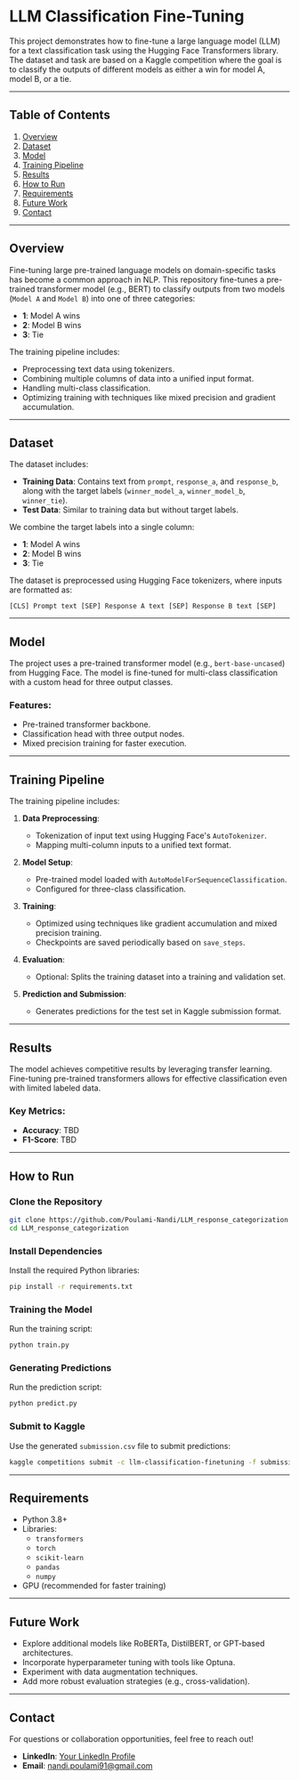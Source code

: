 
# LLM Classification Fine-Tuning

This project demonstrates how to fine-tune a large language model (LLM) for a text classification task using the Hugging Face Transformers library. The dataset and task are based on a Kaggle competition where the goal is to classify the outputs of different models as either a win for model A, model B, or a tie.

---

## Table of Contents
1. [Overview](#overview)
2. [Dataset](#dataset)
3. [Model](#model)
4. [Training Pipeline](#training-pipeline)
5. [Results](#results)
6. [How to Run](#how-to-run)
7. [Requirements](#requirements)
8. [Future Work](#future-work)
9. [Contact](#contact)

---

## Overview
Fine-tuning large pre-trained language models on domain-specific tasks has become a common approach in NLP. This repository fine-tunes a pre-trained transformer model (e.g., BERT) to classify outputs from two models (`Model A` and `Model B`) into one of three categories:
- **1**: Model A wins
- **2**: Model B wins
- **3**: Tie

The training pipeline includes:
- Preprocessing text data using tokenizers.
- Combining multiple columns of data into a unified input format.
- Handling multi-class classification.
- Optimizing training with techniques like mixed precision and gradient accumulation.

---

## Dataset
The dataset includes:
- **Training Data**: Contains text from `prompt`, `response_a`, and `response_b`, along with the target labels (`winner_model_a`, `winner_model_b`, `winner_tie`).
- **Test Data**: Similar to training data but without target labels.

We combine the target labels into a single column:
- **1**: Model A wins
- **2**: Model B wins
- **3**: Tie

The dataset is preprocessed using Hugging Face tokenizers, where inputs are formatted as:
```
[CLS] Prompt text [SEP] Response A text [SEP] Response B text [SEP]
```

---

## Model
The project uses a pre-trained transformer model (e.g., `bert-base-uncased`) from Hugging Face. The model is fine-tuned for multi-class classification with a custom head for three output classes.

### Features:
- Pre-trained transformer backbone.
- Classification head with three output nodes.
- Mixed precision training for faster execution.

---

## Training Pipeline
The training pipeline includes:
1. **Data Preprocessing**:
   - Tokenization of input text using Hugging Face's `AutoTokenizer`.
   - Mapping multi-column inputs to a unified text format.

2. **Model Setup**:
   - Pre-trained model loaded with `AutoModelForSequenceClassification`.
   - Configured for three-class classification.

3. **Training**:
   - Optimized using techniques like gradient accumulation and mixed precision training.
   - Checkpoints are saved periodically based on `save_steps`.

4. **Evaluation**:
   - Optional: Splits the training dataset into a training and validation set.

5. **Prediction and Submission**:
   - Generates predictions for the test set in Kaggle submission format.

---

## Results
The model achieves competitive results by leveraging transfer learning. Fine-tuning pre-trained transformers allows for effective classification even with limited labeled data.

### Key Metrics:
- **Accuracy**: TBD
- **F1-Score**: TBD

---

## How to Run
### Clone the Repository
```bash
git clone https://github.com/Poulami-Nandi/LLM_response_categorization.git
cd LLM_response_categorization
```

### Install Dependencies
Install the required Python libraries:
```bash
pip install -r requirements.txt
```

### Training the Model
Run the training script:
```bash
python train.py
```

### Generating Predictions
Run the prediction script:
```bash
python predict.py
```

### Submit to Kaggle
Use the generated `submission.csv` file to submit predictions:
```bash
kaggle competitions submit -c llm-classification-finetuning -f submission.csv -m "First submission"
```

---

## Requirements
- Python 3.8+
- Libraries:
  - `transformers`
  - `torch`
  - `scikit-learn`
  - `pandas`
  - `numpy`
- GPU (recommended for faster training)

---

## Future Work
- Explore additional models like RoBERTa, DistilBERT, or GPT-based architectures.
- Incorporate hyperparameter tuning with tools like Optuna.
- Experiment with data augmentation techniques.
- Add more robust evaluation strategies (e.g., cross-validation).

---

## Contact
For questions or collaboration opportunities, feel free to reach out!

- **LinkedIn**: [Your LinkedIn Profile](https://www.linkedin.com/in/poulami-nandi-a8a12917b)
- **Email**: nandi.poulami91@gmail.com

